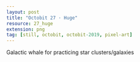 ```yaml
---
layout: post
title: "Octobit 27 · Huge"
resource: 27_huge
extension: png
tag: [still, octobit, octobit-2019, pixel-art]
---
```


Galactic whale for practicing star clusters/galaxies


